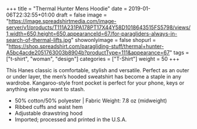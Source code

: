 +++
title = "Thermal Hunter Mens Hoodie"
date = 2019-01-06T22:32:55+01:00
draft = false
image = "https://image.spreadshirtmedia.com/image-server/v1/products/T111A231PA178PT17X44Y58D1018643515FS5798/views/1,width=650,height=650,appearanceId=67/for-paragliders-always-in-search-of-thermal-lifts.jpg"
showonlyimage = false
shopurl = "https://shop.spreadshirt.com/paragliding-stuff/thermal+hunter-A5bc4acde2051763003b8904b?productType=111&appearance=67"
tags = ["t-shirt", "woman", "design"]
categories = ["T-Shirt"]
weight = 50
+++

This Hanes classic is comfortable, stylish and versatile. Perfect as an outer or under layer, the men&#x2019;s hooded sweatshirt has become a staple in any wardrobe. Kangaroo-style front pocket is perfect for your phone, keys or anything else you want to stash.
<ul class="listMCE">
 <li>50% cotton/50% polyester | Fabric Weight: 7.8 oz (midweight)</li>
 <li>Ribbed cuffs and waist hem</li>
 <li>Adjustable drawstring hood</li>
 <li>Imported; processed and printed in the U.S.A.</li>
</ul>